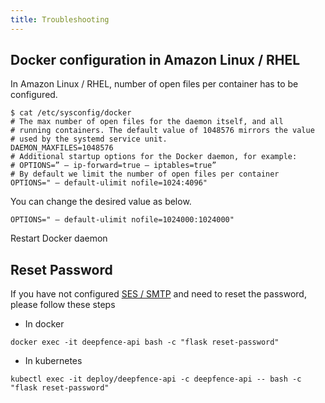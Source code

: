 ```yaml
---
title: Troubleshooting
---
```


## Docker configuration in Amazon Linux / RHEL
In Amazon Linux / RHEL, number of open files per container has to be configured.

```shell
$ cat /etc/sysconfig/docker
# The max number of open files for the daemon itself, and all
# running containers. The default value of 1048576 mirrors the value
# used by the systemd service unit.
DAEMON_MAXFILES=1048576
# Additional startup options for the Docker daemon, for example:
# OPTIONS=” — ip-forward=true — iptables=true”
# By default we limit the number of open files per container
OPTIONS=" — default-ulimit nofile=1024:4096"
```
You can change the desired value as below.
```shell
OPTIONS=" — default-ulimit nofile=1024000:1024000"
```
Restart Docker daemon

## Reset Password

If you have not configured [SES / SMTP](manage-users.md#configuring-google-smtp) and need to reset the password, please follow these steps
- In docker
```shell
docker exec -it deepfence-api bash -c "flask reset-password"
```
- In kubernetes
```shell
kubectl exec -it deploy/deepfence-api -c deepfence-api -- bash -c "flask reset-password"
```
